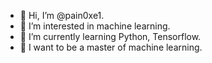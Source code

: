 - 👋 Hi, I’m @pain0xe1.
- 👀 I’m interested in machine learning.
- 🌱 I’m currently learning Python, Tensorflow.
- 💞️ I want to be a master of machine learning.

<!---
pain0xe1/pain0xe1 is a ✨ special ✨ repository because its `README.md` (this file) appears on your GitHub profile.
You can click the Preview link to take a look at your changes.
--->
